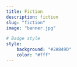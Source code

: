 ```yaml
---
title: Fiction
description: fiction
slug: "fiction"
image: "banner.jpg"

# Badge style
style:
    background: "#2A849D"
    color: "#fff"
---
```

